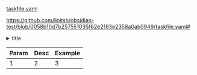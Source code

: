 [taskfile.yaml](taskfile.yaml)


https://github.com/linitsh/obsidian-test/blob/0058b10d7b257551035f62e2193e2358a0ab0949/taskfile.yaml#

<details><summary>title</summary>

| Param | Desc | Example |
|:----- |:---- |:------- | 
|1|2|3|

</details>

| Param | Desc | Example |
| :---- | :--- | :------ |
| 1     | 2    | 3       |
